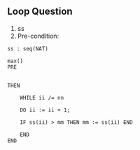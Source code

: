 ## Loop Question
1. ss
2. Pre-condition: 
```
ss : seq(NAT)

max()
PRE


THEN
	
	WHILE ii /= nn
	
	DO ii := ii + 1;
	
	IF ss(ii) > mm THEN mm := ss(ii) END
	
	END
END
```